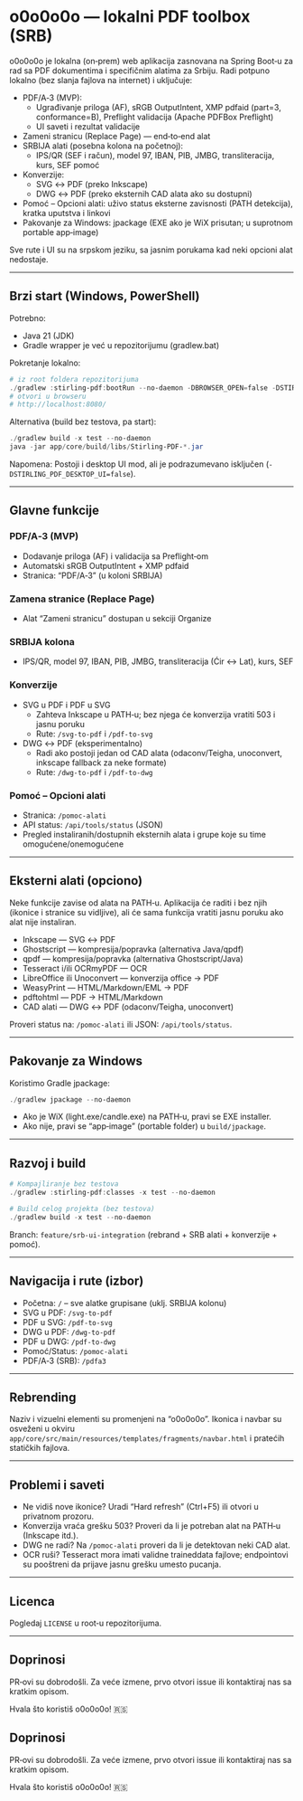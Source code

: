 # o0o0o0o — lokalni PDF toolbox (SRB)

o0o0o0o je lokalna (on‑prem) web aplikacija zasnovana na Spring Boot‑u za rad sa PDF dokumentima i specifičnim alatima za Srbiju. Radi potpuno lokalno (bez slanja fajlova na internet) i uključuje:

- PDF/A‑3 (MVP):
	- Ugrađivanje priloga (AF), sRGB OutputIntent, XMP pdfaid (part=3, conformance=B), Preflight validacija (Apache PDFBox Preflight)
	- UI saveti i rezultat validacije
- Zameni stranicu (Replace Page) — end‑to‑end alat
- SRBIJA alati (posebna kolona na početnoj):
	- IPS/QR (SEF i račun), model 97, IBAN, PIB, JMBG, transliteracija, kurs, SEF pomoć
- Konverzije:
	- SVG ↔ PDF (preko Inkscape)
	- DWG ↔ PDF (preko eksternih CAD alata ako su dostupni)
- Pomoć – Opcioni alati: uživo status eksterne zavisnosti (PATH detekcija), kratka uputstva i linkovi
- Pakovanje za Windows: jpackage (EXE ako je WiX prisutan; u suprotnom portable app‑image)

Sve rute i UI su na srpskom jeziku, sa jasnim porukama kad neki opcioni alat nedostaje.

---

## Brzi start (Windows, PowerShell)

Potrebno:
- Java 21 (JDK)
- Gradle wrapper je već u repozitorijumu (gradlew.bat)

Pokretanje lokalno:

```powershell
# iz root foldera repozitorijuma
./gradlew :stirling-pdf:bootRun --no-daemon -DBROWSER_OPEN=false -DSTIRLING_PDF_DESKTOP_UI=false -DDISABLE_ADDITIONAL_FEATURES=true
# otvori u browseru
# http://localhost:8080/
```

Alternativa (build bez testova, pa start):

```powershell
./gradlew build -x test --no-daemon
java -jar app/core/build/libs/Stirling-PDF-*.jar
```

Napomena: Postoji i desktop UI mod, ali je podrazumevano isključen (`-DSTIRLING_PDF_DESKTOP_UI=false`).

---

## Glavne funkcije

### PDF/A‑3 (MVP)
- Dodavanje priloga (AF) i validacija sa Preflight‑om
- Automatski sRGB OutputIntent + XMP pdfaid
- Stranica: “PDF/A‑3” (u koloni SRBIJA)

### Zamena stranice (Replace Page)
- Alat “Zameni stranicu” dostupan u sekciji Organize

### SRBIJA kolona
- IPS/QR, model 97, IBAN, PIB, JMBG, transliteracija (Ćir ↔ Lat), kurs, SEF

### Konverzije
- SVG u PDF i PDF u SVG
	- Zahteva Inkscape u PATH‑u; bez njega će konverzija vratiti 503 i jasnu poruku
	- Rute: `/svg-to-pdf` i `/pdf-to-svg`
- DWG ↔ PDF (eksperimentalno)
	- Radi ako postoji jedan od CAD alata (odaconv/Teigha, unoconvert, inkscape fallback za neke formate)
	- Rute: `/dwg-to-pdf` i `/pdf-to-dwg`

### Pomoć – Opcioni alati
- Stranica: `/pomoc-alati`
- API status: `/api/tools/status` (JSON)
- Pregled instaliranih/dostupnih eksternih alata i grupe koje su time omogućene/onemogućene

---

## Eksterni alati (opciono)

Neke funkcije zavise od alata na PATH‑u. Aplikacija će raditi i bez njih (ikonice i stranice su vidljive), ali će sama funkcija vratiti jasnu poruku ako alat nije instaliran.

- Inkscape — SVG ↔ PDF
- Ghostscript — kompresija/popravka (alternativa Java/qpdf)
- qpdf — kompresija/popravka (alternativa Ghostscript/Java)
- Tesseract i/ili OCRmyPDF — OCR
- LibreOffice ili Unoconvert — konverzija office → PDF
- WeasyPrint — HTML/Markdown/EML → PDF
- pdftohtml — PDF → HTML/Markdown
- CAD alati — DWG ↔ PDF (odaconv/Teigha, unoconvert)

Proveri status na: `/pomoc-alati` ili JSON: `/api/tools/status`.

---

## Pakovanje za Windows

Koristimo Gradle jpackage:

```powershell
./gradlew jpackage --no-daemon
```

- Ako je WiX (light.exe/candle.exe) na PATH‑u, pravi se EXE installer.
- Ako nije, pravi se “app‑image” (portable folder) u `build/jpackage`.

---

## Razvoj i build

```powershell
# Kompajliranje bez testova
./gradlew :stirling-pdf:classes -x test --no-daemon

# Build celog projekta (bez testova)
./gradlew build -x test --no-daemon
```

Branch: `feature/srb-ui-integration` (rebrand + SRB alati + konverzije + pomoć).

---

## Navigacija i rute (izbor)
- Početna: `/` – sve alatke grupisane (uklj. SRBIJA kolonu)
- SVG u PDF: `/svg-to-pdf`
- PDF u SVG: `/pdf-to-svg`
- DWG u PDF: `/dwg-to-pdf`
- PDF u DWG: `/pdf-to-dwg`
- Pomoć/Status: `/pomoc-alati`
- PDF/A‑3 (SRB): `/pdfa3`

---

## Rebrending
Naziv i vizuelni elementi su promenjeni na “o0o0o0o”. Ikonica i navbar su osveženi u okviru `app/core/src/main/resources/templates/fragments/navbar.html` i pratećih statičkih fajlova.

---

## Problemi i saveti
- Ne vidiš nove ikonice? Uradi “Hard refresh” (Ctrl+F5) ili otvori u privatnom prozoru.
- Konverzija vraća grešku 503? Proveri da li je potreban alat na PATH‑u (Inkscape itd.).
- DWG ne radi? Na `/pomoc-alati` proveri da li je detektovan neki CAD alat.
- OCR ruši? Tesseract mora imati validne traineddata fajlove; endpointovi su pooštreni da prijave jasnu grešku umesto pucanja.

---

## Licenca

Pogledaj `LICENSE` u root‑u repozitorijuma.

---

## Doprinosi
PR‑ovi su dobrodošli. Za veće izmene, prvo otvori issue ili kontaktiraj nas sa kratkim opisom.

Hvala što koristiš o0o0o0o! 🇷🇸

## Doprinosi
PR‑ovi su dobrodošli. Za veće izmene, prvo otvori issue ili kontaktiraj nas sa kratkim opisom.

Hvala što koristiš o0o0o0o! 🇷🇸
